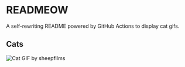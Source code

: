 # READMEOW

A self-rewriting README powered by GitHub Actions to display cat gifs.

## Cats

![Cat GIF by sheepfilms](https://media3.giphy.com/media/v1.Y2lkPTlhY2QwMmRhcnpzMzR4aGtva25sOGw4aTNnNDcyN2tyMzlta2x0aHRzazU0b2s0eSZlcD12MV9naWZzX3NlYXJjaCZjdD1n/zZMTVkTeEfeEg/200.gif)
